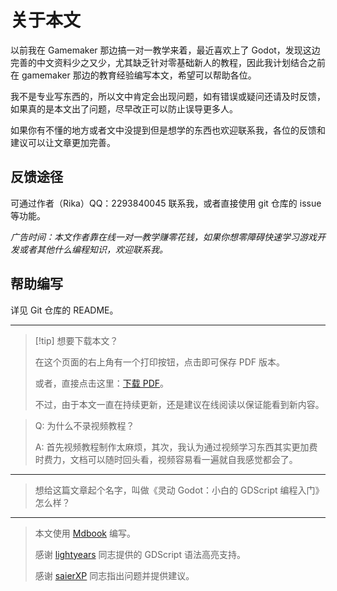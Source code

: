# 关于本文

以前我在 Gamemaker 那边搞一对一教学来着，最近喜欢上了 Godot，发现这边完善的中文资料少之又少，尤其缺乏针对零基础新人的教程，因此我计划结合之前在 gamemaker 那边的教育经验编写本文，希望可以帮助各位。

我不是专业写东西的，所以文中肯定会出现问题，如有错误或疑问还请及时反馈，如果真的是本文出了问题，尽早改正可以防止误导更多人。

如果你有不懂的地方或者文中没提到但是想学的东西也欢迎联系我，各位的反馈和建议可以让文章更加完善。

## 反馈途径

可通过作者（Rika）QQ：2293840045 联系我，或者直接使用 git 仓库的 issue 等功能。

*广告时间：本文作者靠在线一对一教学赚零花钱，如果你想零障碍快速学习游戏开发或者其他什么编程知识，欢迎联系我。*

## 帮助编写

详见 Git 仓库的 README。

---

> [!tip] 想要下载本文？
>
> 在这个页面的右上角有一个打印按钮，点击即可保存 PDF 版本。
>
> 或者，直接点击这里：<a href="print.html">下载 PDF</a>。
>
> 不过，由于本文一直在持续更新，还是建议在线阅读以保证能看到新内容。

> Q: 为什么不录视频教程？
>
> A: 首先视频教程制作太麻烦，其次，我认为通过视频学习东西其实更加费时费力，文档可以随时回头看，视频容易看一遍就自我感觉都会了。

---

> 想给这篇文章起个名字，叫做《灵动 Godot：小白的 GDScript 编程入门》怎么样？

---

> 本文使用 [Mdbook](https://github.com/rust-lang/mdBook) 编写。
>
> 感谢 [lightyears](https://github.com/lightyears1998) 同志提供的 GDScript 语法高亮支持。
>
> 感谢 [saierXP](https://github.com/saierXP) 同志指出问题并提供建议。
